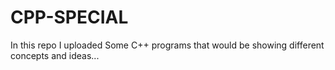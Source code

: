 # CPP-SPECIAL
In this repo I uploaded Some C++ programs that would be showing different concepts and ideas...
